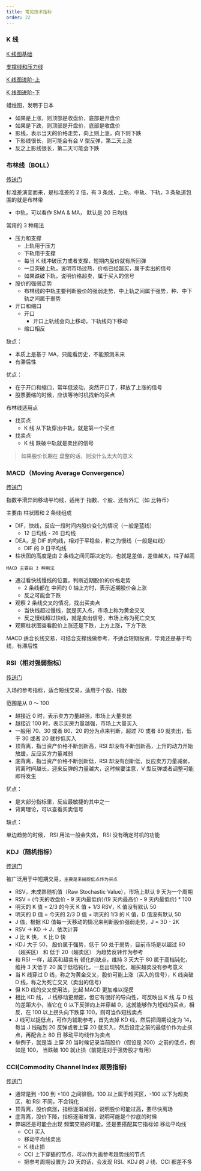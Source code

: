 ```yaml
---
title: 常见技术指标
order: 22
---
```


### K 线

[K 线图基础](https://www.bilibili.com/video/BV1s541137xk/?spm_id_from=333.788)

[支撑线和压力线](https://www.bilibili.com/video/BV1Dy4y1p7re/?spm_id_from=333.788)

[K 线图进阶-上](https://www.bilibili.com/video/BV1Kr4y1y7g8/?spm_id_from=333.788)

[K 线图进阶-下](https://www.bilibili.com/video/BV1Tg411N73X/?spm_id_from=333.788)

蜡烛图，发明于日本

- 如果是上涨，则顶部是收盘价，底部是开盘价
- 如果是下跌，则顶部是开盘价，底部是收盘价
- 影线，表示当天的价格走势，向上则上涨，向下则下跌
- 下影线很长，则可能会有会 V 型反弹，第二天上涨
- 反之上影线很长，第二天可能会下跌

### 布林线（BOLL）

[传送门](https://www.bilibili.com/video/BV1JU4y1t713/?spm_id_from=333.788)

标准差演变而来，是标准差的 2 倍，有 3 条线，上轨、中轨、下轨，3 条轨道包围的就是布林带

- 中轨，可以看作 SMA & MA， 默认是 20 日均线

常用的 3 种用法

- 压力和支撑
  - 上轨用于压力
  - 下轨用于支撑
  - 每当 K 线冲破压力或者支撑，短期内股价就有所回弹
  - 一旦突破上轨，说明市场过热，价格已经超买，属于卖出的信号
  - 如果跌破下轨，说明价格超卖，属于买入的信号
- 股价的强弱走势
  - 布林线的中轨主要判断股价的强弱走势，中上轨之间属于强势，种、中下轨之间属于弱势
- 开口和缩口
  - 开口
    - 开口上轨线会向上移动，下轨线向下移动
  - 缩口相反

缺点：

- 本质上是基于 MA，只能看历史，不能预测未来
- 有滞后性

优点：

- 在于开口和缩口，常年低波动，突然开口了，释放了上涨的信号
- 股票萎缩的时候，应该等待时机找新的买点

布林线适用点

- 找买点
  - K 线 从下轨穿出中轨，就是第一个买点
- 找卖点
  - K 线 跌破中轨就是卖出的信号

> 如果股价长期在 盘整的话，则没什么太大的意义

### MACD（Moving Average Convergence）

[传送门](https://www.bilibili.com/video/BV1U44y167tR/?spm_id_from=333.788)

指数平滑异同移动平均线，适用于 指数、个股、还有外汇（如 比特币）

主要由 柱状图和 2 条线组成

- DIF，快线，反应一段时间内股价变化的情况（一般是蓝线）
  - 12 日均线 - 26 日均线
- DEA，是 DIF 的均线，相对于平稳些，称之为慢线（一般是红线）
  - DIF 的 9 日平均线
- 柱状图的高度是由 2 条线之间间距决定的，也就是差值，差值越大，柱子越高

`MACD 主要由 3 种用法`

- 通过看快线慢线的位置，判断近期股价的价格走势
  - 2 条线都在 中间的 0 轴上方时，表示近期股价会上涨
  - 反之可能会下跌
- 观察 2 条线交叉的情况，找出买卖点
  - 当快线超过慢线，就是买入点，市场上称为黄金交叉
  - 反之慢线超过快线，就是卖出信号，市场上称为死亡交叉
- 观察柱状图查看股价上涨还是下跌，上方上涨，下方下跌

MACD 适合长线交易，可结合支撑线做参考，不适合短期投资，毕竟还是基于均线，有滞后性

### RSI（相对强弱指标）

[传送门](https://www.bilibili.com/video/BV1fh411e7Uu/?spm_id_from=333.999.0.0&vd_source=8acdf1a3918e4334e0aeeb2a9dd4baa6)

入场的参考指标，适合短线交易，适用于个股、指数

范围是从 0 ～ 100

- 越接近 0 时，表示卖方力量越强，市场上大量卖出
- 越接近 100 时，表示买房力量越强，市场上大量买入
- 一般用 70、30 或者 80、20 的分为点来判断，超过 70 或者 80 就卖出，低于 30 或者 20 就抄低买入
- 顶背离，指当资产价格不断创新高，RSI 却没有不断创新高，上升的动力开始放缓，反应买方力量减弱
- 底背离，指当资产价格不断创新低，RSI 却没有创新低，反应卖方力量减弱，背离时间越长，迎来反弹的力量越大，这时候要注意，V 型反弹或者调整可能即将发生

优点：

- 是大部分指标里，反应最敏捷的其中之一
- 背离理论，可以查看买卖信号

缺点：

单边趋势的时候， RSI 用法一般会失效， RSI 没有确定时机的功能

### KDJ（随机指标）

[传送门](https://www.bilibili.com/video/BV1jy4y1g7r2/?spm_id_from=333.999.0.0&vd_source=8acdf1a3918e4334e0aeeb2a9dd4baa6)

被广泛用于中短期交易，`主要是来捕捉低点作为买点`

- RSV，未成熟随机值（Raw Stochastic Value），市场上默认 9 天为一个周期
- RSV = (今天的收盘价 - 9 天内最低价)/(9 天内最高价 - 9 天内最低价) \* 100
- 明天的 K 值 = 2/3 的今天 K 值 + 1/3 RSV，K 值没有默认 50
- 明天的 D 值 = 今天的 2/3 D 值 + 明天的 1/3 的 K 值，D 值没有默认 50
- J 值，根据 KD 值每一天移动的情况来判断股价强弱走势，J = 3D - 2K
- RSV -> KD -> J，依次计算
- J 比 K 快， K 比 D 快
- KDJ 大于 50， 股价属于强势，低于 50 处于弱势，目前市场是以超过 80（超买区） 和 低于 20（超卖区） 为趋势反转作为参考
- 和 RSI 一样，超买和超卖有 顿化的缺点，维持 3 天大于 80 属于高档钝化， 维持 3 天低于 20 属于低档钝化，一旦出现钝化，超买超卖没有参考意义
- 当 K 线穿过 D 线，称之为黄金交叉，股价可能上涨（买入的信号），K 线突破 D 线，称之为死亡交叉（卖出的信号）
- 但 KD 线的交叉使用法，比起 MACD 更加难以捉摸
- 相比 KD 线， J 线移动更频密，但它有很好的导向性，可反映出 K 线 与 D 线的差距大小，当它在 0 以下反弹向上并穿越 0，这就能够作为短线的买点，相反，在 100 以上拐头向下跌穿 100，则可当作短线卖点
- J 线可以捉低点，可作为辅助参考，首先去掉 KD 线，然后把周期设定为 14，每当 J 线碰到 20 反弹或者上穿 20 就买入，然后设定之前的最低价作为止损点，再配合上 80 日 移动平均线作为卖点
- 举例子，就是当 上穿 20 当时候记录当前股价（假设是 200）之前的低点，例如是 100， 当跌破 100 就止损（前提是对于强势股才有用）

### CCI(Commodity Channel Index 顺势指标)

[传送门](https://www.bilibili.com/video/BV1h341117qw/?spm_id_from=333.999.0.0&vd_source=8acdf1a3918e4334e0aeeb2a9dd4baa6)

- 通常是到 -100 到 +100 之间徘徊，100 以上属于超买区，-100 以下为超卖区，和 RSI 不同，不会钝化
- 顶背离，股价疯涨，指标逐渐减弱，说明股价可能过高，要尽快离场
- 底背离，股价下降，指标逐渐增强，说明可能是个抄底的时候
- 弊端还是可能会出现 频繁交易的可能，还是要搭配其它指标如 移动平均线
  - CCI 买入
  - 移动平均线卖出
  - K 线止损
  - CCI 上下穿插的节点，可以作为画参考趋势线的节点
  - 把参考周期设置为 20 天的话，会发现 RSI、KDJ 的 J 线、CCI 都差不多
